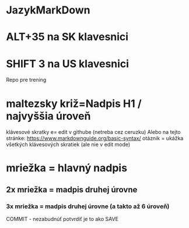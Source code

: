 # JazykMarkDown
# ALT+35   na SK klavesnici
# SHIFT 3 na US klavesnici
Repo pre trening
# maltezsky križ=Nadpis H1 / najvyššia úroveň
klávesové skratky
e= edit v githube (netreba cez ceruzku)
Alebo na tejto stránke: https://www.markdownguide.org/basic-syntax/
otáznik = ukážka všetkých klávesových skratiek (ale nie v edit mode)
# mriežka = hlavný nadpis
## 2x mriežka = madpis druhej úrovne
### 3x mriežka = madpis druhej úrovne (a takto až 6 úroveň)
COMMIT - nezabudnúť potvrdiť je to ako SAVE
